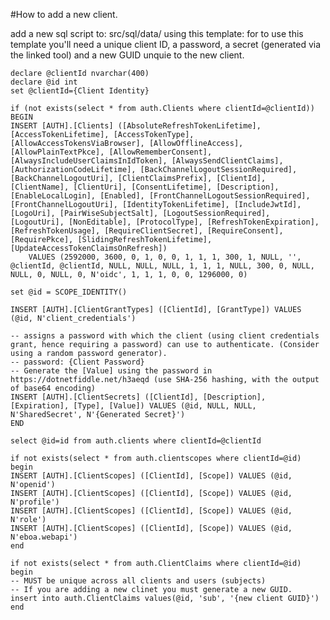 #How to add a new client.

add a new sql script to: src/sql/data/ using this template:
for to use this template you'll need a unique client ID,
a password, a secret (generated via the linked tool)
and a new GUID unquie to the new client.


	declare @clientId nvarchar(400)
	declare @id int
	set @clientId={Client Identity}

	if (not exists(select * from auth.Clients where clientId=@clientId))
  	BEGIN
	INSERT [AUTH].[Clients] ([AbsoluteRefreshTokenLifetime], [AccessTokenLifetime], [AccessTokenType], [AllowAccessTokensViaBrowser], [AllowOfflineAccess], [AllowPlainTextPkce], [AllowRememberConsent], [AlwaysIncludeUserClaimsInIdToken], [AlwaysSendClientClaims], [AuthorizationCodeLifetime], [BackChannelLogoutSessionRequired], [BackChannelLogoutUri], [ClientClaimsPrefix], [ClientId], [ClientName], [ClientUri], [ConsentLifetime], [Description], [EnableLocalLogin], [Enabled], [FrontChannelLogoutSessionRequired], [FrontChannelLogoutUri], [IdentityTokenLifetime], [IncludeJwtId], [LogoUri], [PairWiseSubjectSalt], [LogoutSessionRequired], [LogoutUri], [NonEditable], [ProtocolType], [RefreshTokenExpiration], [RefreshTokenUsage], [RequireClientSecret], [RequireConsent], [RequirePkce], [SlidingRefreshTokenLifetime], [UpdateAccessTokenClaimsOnRefresh]) 
		VALUES (2592000, 3600, 0, 1, 0, 0, 1, 1, 1, 300, 1, NULL, '', @clientId, @clientId, NULL, NULL, NULL, 1, 1, 1, NULL, 300, 0, NULL, NULL, 0, NULL, 0, N'oidc', 1, 1, 1, 0, 0, 1296000, 0)

	set @id = SCOPE_IDENTITY()

	INSERT [AUTH].[ClientGrantTypes] ([ClientId], [GrantType]) VALUES (@id, N'client_credentials')

	-- assigns a password with which the client (using client credentials grant, hence requiring a password) can use to authenticate. (Consider using a random password generator).
	-- password: {Client Password}
	-- Generate the [Value] using the password in https://dotnetfiddle.net/h3aeqd (use SHA-256 hashing, with the output of base64 encoding)
	INSERT [AUTH].[ClientSecrets] ([ClientId], [Description], [Expiration], [Type], [Value]) VALUES (@id, NULL, NULL, N'SharedSecret', N'{Generated Secret}')
	END

	select @id=id from auth.clients where clientId=@clientId

	if not exists(select * from auth.clientscopes where clientId=@id)
	begin
	INSERT [AUTH].[ClientScopes] ([ClientId], [Scope]) VALUES (@id, N'openid')
	INSERT [AUTH].[ClientScopes] ([ClientId], [Scope]) VALUES (@id, N'profile')
	INSERT [AUTH].[ClientScopes] ([ClientId], [Scope]) VALUES (@id, N'role')
	INSERT [AUTH].[ClientScopes] ([ClientId], [Scope]) VALUES (@id, N'eboa.webapi')
	end

	if not exists(select * from auth.ClientClaims where clientId=@id)
	begin
	-- MUST be unique across all clients and users (subjects)
	-- If you are adding a new clinet you must generate a new GUID.
	insert into auth.ClientClaims values(@id, 'sub', '{new client GUID}')
	end

